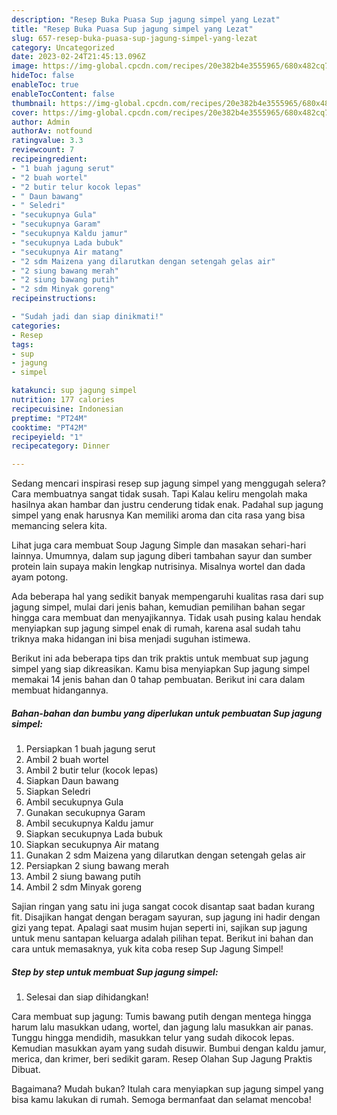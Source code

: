 ```yaml
---
description: "Resep Buka Puasa Sup jagung simpel yang Lezat"
title: "Resep Buka Puasa Sup jagung simpel yang Lezat"
slug: 657-resep-buka-puasa-sup-jagung-simpel-yang-lezat
category: Uncategorized
date: 2023-02-24T21:45:13.096Z
image: https://img-global.cpcdn.com/recipes/20e382b4e3555965/680x482cq70/sup-jagung-simpel-foto-resep-utama.jpg
hideToc: false
enableToc: true
enableTocContent: false
thumbnail: https://img-global.cpcdn.com/recipes/20e382b4e3555965/680x482cq70/sup-jagung-simpel-foto-resep-utama.jpg
cover: https://img-global.cpcdn.com/recipes/20e382b4e3555965/680x482cq70/sup-jagung-simpel-foto-resep-utama.jpg
author: Admin
authorAv: notfound
ratingvalue: 3.3
reviewcount: 7
recipeingredient:
- "1 buah jagung serut"
- "2 buah wortel"
- "2 butir telur kocok lepas"
- " Daun bawang"
- " Seledri"
- "secukupnya Gula"
- "secukupnya Garam"
- "secukupnya Kaldu jamur"
- "secukupnya Lada bubuk"
- "secukupnya Air matang"
- "2 sdm Maizena yang dilarutkan dengan setengah gelas air"
- "2 siung bawang merah"
- "2 siung bawang putih"
- "2 sdm Minyak goreng"
recipeinstructions:

- "Sudah jadi dan siap dinikmati!"
categories:
- Resep
tags:
- sup
- jagung
- simpel

katakunci: sup jagung simpel 
nutrition: 177 calories
recipecuisine: Indonesian
preptime: "PT24M"
cooktime: "PT42M"
recipeyield: "1"
recipecategory: Dinner

---
```



Sedang mencari inspirasi resep sup jagung simpel yang menggugah selera? Cara membuatnya sangat tidak susah. Tapi Kalau keliru mengolah maka hasilnya akan hambar dan justru cenderung tidak enak. Padahal sup jagung simpel yang enak harusnya Kan memiliki aroma dan cita rasa yang bisa memancing selera kita.


Lihat juga cara membuat Soup Jagung Simple dan masakan sehari-hari lainnya. Umumnya, dalam sup jagung diberi tambahan sayur dan sumber protein lain supaya makin lengkap nutrisinya. Misalnya wortel dan dada ayam potong.

Ada beberapa hal yang sedikit banyak mempengaruhi kualitas rasa dari sup jagung simpel, mulai dari jenis bahan, kemudian pemilihan bahan segar hingga cara membuat dan menyajikannya. Tidak usah pusing kalau hendak menyiapkan sup jagung simpel enak di rumah, karena asal sudah tahu triknya maka hidangan ini bisa menjadi suguhan istimewa.


Berikut ini ada beberapa tips dan trik praktis untuk membuat sup jagung simpel yang siap dikreasikan. Kamu bisa menyiapkan Sup jagung simpel memakai 14 jenis bahan dan 0 tahap pembuatan. Berikut ini cara dalam membuat hidangannya.

<!--inarticleads1-->

##### Bahan-bahan dan bumbu yang diperlukan untuk pembuatan Sup jagung simpel:

1. Persiapkan 1 buah jagung serut
1. Ambil 2 buah wortel
1. Ambil 2 butir telur (kocok lepas)
1. Siapkan  Daun bawang
1. Siapkan  Seledri
1. Ambil secukupnya Gula
1. Gunakan secukupnya Garam
1. Ambil secukupnya Kaldu jamur
1. Siapkan secukupnya Lada bubuk
1. Siapkan secukupnya Air matang
1. Gunakan 2 sdm Maizena yang dilarutkan dengan setengah gelas air
1. Persiapkan 2 siung bawang merah
1. Ambil 2 siung bawang putih
1. Ambil 2 sdm Minyak goreng


Sajian ringan yang satu ini juga sangat cocok disantap saat badan kurang fit. Disajikan hangat dengan beragam sayuran, sup jagung ini hadir dengan gizi yang tepat. Apalagi saat musim hujan seperti ini, sajikan sup jagung untuk menu santapan keluarga adalah pilihan tepat. Berikut ini bahan dan cara untuk memasaknya, yuk kita coba resep Sup Jagung Simpel! 

<!--inarticleads2-->

##### Step by step untuk membuat Sup jagung simpel:


1. Selesai dan siap dihidangkan!

Cara membuat sup jagung: Tumis bawang putih dengan mentega hingga harum lalu masukkan udang, wortel, dan jagung lalu masukkan air panas. Tunggu hingga mendidih, masukkan telur yang sudah dikocok lepas. Kemudian masukkan ayam yang sudah disuwir. Bumbui dengan kaldu jamur, merica, dan krimer, beri sedikit garam. Resep Olahan Sup Jagung Praktis Dibuat. 

Bagaimana? Mudah bukan? Itulah cara menyiapkan sup jagung simpel yang bisa kamu lakukan di rumah. Semoga bermanfaat dan selamat mencoba!

